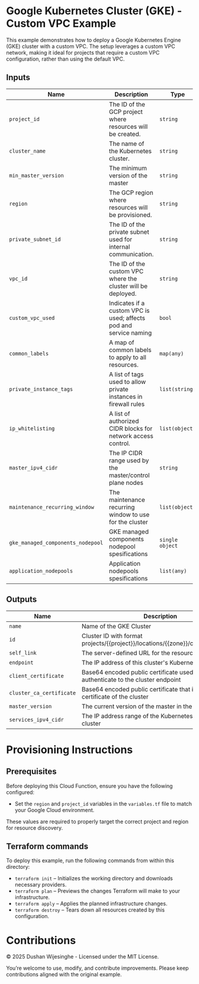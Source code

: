 
# Google Kubernetes Cluster (GKE) - Custom VPC Example

This example demonstrates how to deploy a Google Kubernetes Engine (GKE) cluster with a custom VPC. The setup leverages a custom VPC network, making it ideal for projects that require a custom VPC configuration, rather than using the default VPC.

## Inputs


| Name                              | Description                                                       | Type           | Required |
|-----------------------------------|-------------------------------------------------------------------|----------------|----------|
| `project_id`                      | The ID of the GCP project where resources will be created.        | `string`       | Yes      |
| `cluster_name`                    | The name of the Kubernetes cluster.                               | `string`       | Yes      |
| `min_master_version`              | The minimum version of the master                                 | `string`       | Optional |
| `region`                          | The GCP region where resources will be provisioned.               | `string`       | Yes      |
| `private_subnet_id`               | The ID of the private subnet used for internal communication.     | `string`       | Yes      |
| `vpc_id`                          | The ID of the custom VPC where the cluster will be deployed.      | `string`       | Yes      |
| `custom_vpc_used`                 | Indicates if a custom VPC is used; affects pod and service naming | `bool`         | Optional |
| `common_labels`                   | A map of common labels to apply to all resources.                 | `map(any)`     | Optional |
| `private_instance_tags`           | A list of tags used to allow private instances in firewall rules  | `list(string)` | Optional |
| `ip_whitelisting`                 | A list of authorized CIDR blocks for network access control.      | `list(object)` | Optional |
| `master_ipv4_cidr`                | The IP CIDR range used by the master/control plane nodes          | `string`       | Optional |
| `maintenance_recurring_window`    | The maintenance recurring window to use for the cluster           | `list(object)` | Optional |
| `gke_managed_components_nodepool` | GKE managed components nodepool spesifications                    | `single object`| Yes      |
| `application_nodepools`           | Application nodepools spesifications                              | `list(any)`    | Optional |


## Outputs

| Name                     | Description                                                                               | 
|--------------------------|-------------------------------------------------------------------------------------------|
| `name`                   | Name of the GKE Cluster                                                                   | 
| `id`                     | Cluster ID with format projects/{{project}}/locations/{{zone}}/clusters/{{name}}          | 
| `self_link`              | The server-defined URL for the resource                                                   | 
| `endpoint`               | The IP address of this cluster's Kubernetes master                                        | 
| `client_certificate`     | Base64 encoded public certificate used by clients to authenticate to the cluster endpoint | 
| `cluster_ca_certificate` | Base64 encoded public certificate that is the root certificate of the cluster             | 
| `master_version`         | The current version of the master in the cluster                                          |
| `services_ipv4_cidr`     | The IP address range of the Kubernetes services in this cluster                           |


# Provisioning Instructions

## Prerequisites
Before deploying this Cloud Function, ensure you have the following configured:

 - Set the `region` and `project_id` variables in the `variables.tf` file to match your Google Cloud environment.

These values are required to properly target the correct project and region for resource discovery.

## Terraform commands
To deploy this example, run the following commands from within this directory:
- `terraform init` – Initializes the working directory and downloads necessary providers.
- `terraform plan` – Previews the changes Terraform will make to your infrastructure.
- `terraform apply` – Applies the planned infrastructure changes.
- `terraform destroy` – Tears down all resources created by this configuration.


# Contributions
© 2025 Dushan Wijesinghe - Licensed under the MIT License.

You’re welcome to use, modify, and contribute improvements.
Please keep contributions aligned with the original example.